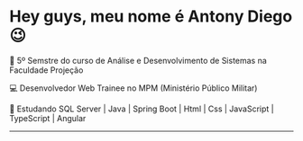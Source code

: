 # Hey guys, meu nome é Antony Diego 😉


📗 5º Semstre do curso de Análise e Desenvolvimento de Sistemas na Faculdade Projeção

💻 Desenvolvedor Web Trainee no MPM (Ministério Público Militar)

📙 Estudando SQL Server | Java | Spring Boot | Html | Css | JavaScript | TypeScript | Angular

---
